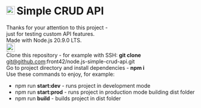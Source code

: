 # <img src="https://upload.wikimedia.org/wikipedia/commons/thumb/d/d9/Node.js_logo.svg/1920px-Node.js_logo.svg.png" alt="Node.js" height="23"/>&#8239;Simple CRUD API
Thanks for your attention to this project -  
just for testing custom API features.  
Made with Node.js 20.9.0 LTS.  
<img src="https://rolling-scopes-school.github.io/front42-JSFE2021Q1/presentation/z/front42.jpg" alt="logo" height="23"/>  
Clone this repository - for example with SSH: **git clone** git@github.com:front42/node.js-simple-crud-api.git  
Go to project directory and install dependencies - **npm i**  
Use these commands to enjoy, for example:
- npm run **start:dev** - runs project in development mode
- npm run **start:prod** - runs project in production mode building dist folder
- npm run **build** - builds project in dist folder